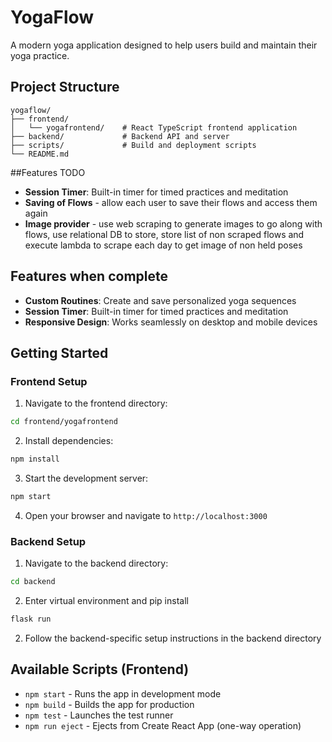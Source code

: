 # YogaFlow

A modern yoga application designed to help users build and maintain their yoga practice.

## Project Structure

```
yogaflow/
├── frontend/
│   └── yogafrontend/    # React TypeScript frontend application
├── backend/             # Backend API and server
├── scripts/             # Build and deployment scripts
└── README.md
```

##Features TODO
- **Session Timer**: Built-in timer for timed practices and meditation
- **Saving of Flows** - allow each user to save their flows and access them again
- **Image provider** - use web scraping to generate images to go along with flows, use relational DB to store, store list of non scraped flows and execute lambda to scrape each day to get image of non held poses

## Features when complete
- **Custom Routines**: Create and save personalized yoga sequences
- **Session Timer**: Built-in timer for timed practices and meditation
- **Responsive Design**: Works seamlessly on desktop and mobile devices

## Getting Started

### Frontend Setup

1. Navigate to the frontend directory:
```bash
cd frontend/yogafrontend
```

2. Install dependencies:
```bash
npm install
```

3. Start the development server:
```bash
npm start
```

4. Open your browser and navigate to `http://localhost:3000`

### Backend Setup

1. Navigate to the backend directory:
```bash
cd backend
```
2. Enter virtual environment and pip install
```bash
flask run
```

2. Follow the backend-specific setup instructions in the backend directory

## Available Scripts (Frontend)

- `npm start` - Runs the app in development mode
- `npm build` - Builds the app for production
- `npm test` - Launches the test runner
- `npm run eject` - Ejects from Create React App (one-way operation)
